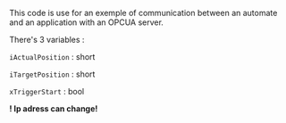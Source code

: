 This code is use for an exemple of communication between an automate and an application with an OPCUA server.

There's 3 variables :

``iActualPosition`` : short

``iTargetPosition`` : short

``xTriggerStart`` : bool

**! Ip adress can change!**
